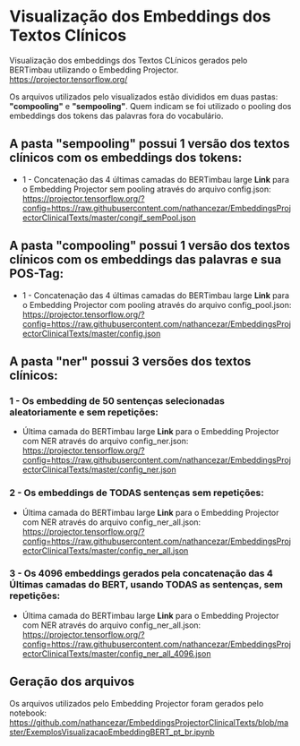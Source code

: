 # Visualização dos Embeddings dos Textos Clínicos

Visualização dos embeddings dos Textos CLínicos gerados pelo BERTimbau utilizando o Embedding Projector.
https://projector.tensorflow.org/

Os arquivos utilizados pelo visualizados estão divididos em duas pastas: **"compooling"** e **"sempooling"**. Quem indicam se foi utilizado o pooling dos embeddings dos tokens das palavras fora do vocabulário.

## A pasta **"sempooling"** possui 1 versão dos textos clínicos com os embeddings dos tokens:
- 1 - Concatenação das 4 últimas camadas do BERTimbau large
**Link** para o Embedding Projector sem pooling através do arquivo config.json:
https://projector.tensorflow.org/?config=https://raw.githubusercontent.com/nathancezar/EmbeddingsProjectorClinicalTexts/master/congif_semPool.json

## A pasta **"compooling"** possui 1 versão dos textos clínicos com os embeddings das palavras e sua POS-Tag:
- 1 - Concatenação das 4 últimas camadas do BERTimbau large
**Link** para o Embedding Projector com pooling através do arquivo config_pool.json:
https://projector.tensorflow.org/?config=https://raw.githubusercontent.com/nathancezar/EmbeddingsProjectorClinicalTexts/master/config.json

## A pasta **"ner"** possui 3 versões dos textos clínicos:
### 1 - Os embedding de 50 sentenças selecionadas aleatoriamente e sem repetições:
 - Última camada do BERTimbau large
**Link** para o Embedding Projector com NER através do arquivo config_ner.json:
https://projector.tensorflow.org/?config=https://raw.githubusercontent.com/nathancezar/EmbeddingsProjectorClinicalTexts/master/config_ner.json

### 2 - Os embeddings de TODAS sentenças sem repetições:
 - Última camada do BERTimbau large
**Link** para o Embedding Projector com NER através do arquivo config_ner_all.json:
https://projector.tensorflow.org/?config=https://raw.githubusercontent.com/nathancezar/EmbeddingsProjectorClinicalTexts/master/config_ner_all.json

### 3 - Os 4096 embeddings gerados pela concatenação das 4 Últimas camadas do BERT, usando TODAS as sentenças, sem repetições:
 - Última camada do BERTimbau large
**Link** para o Embedding Projector com NER através do arquivo config_ner_all.json:
https://projector.tensorflow.org/?config=https://raw.githubusercontent.com/nathancezar/EmbeddingsProjectorClinicalTexts/master/config_ner_all_4096.json

## Geração dos arquivos

Os arquivos utilizados pelo Embedding Projector foram gerados pelo notebook: https://github.com/nathancezar/EmbeddingsProjectorClinicalTexts/blob/master/ExemplosVisualizacaoEmbeddingBERT_pt_br.ipynb